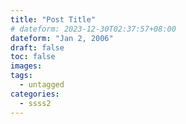 ```yaml
---
title: "Post Title"
# dateform: 2023-12-30T02:37:57+08:00
dateform: "Jan 2, 2006"
draft: false
toc: false
images:
tags: 
  - untagged
categories:
  - ssss2
---
```


